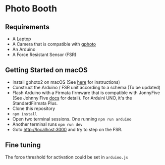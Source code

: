 Photo Booth
===========

## Requirements
* A Laptop
* A Camera that is compatible with [gphoto](http://gphoto.org/proj/libgphoto2/support.php)
* An Arduino
* A Force Resistant Sensor (FSR)

## Getting Started on macOS
* Install gphoto2 on macOS (See [here](http://macappstore.org/gphoto2/) for instructions)
* Construct the Arduino / FSR unit according to a schema (To be updated)
* Flash Arduino with a Firmata firmware that is compatible with JonnyFive (See Johnny Five [docs](http://johnny-five.io) for detail). For Arduini UNO, it's the StandardFirmata Plus.
* Clone this repository
* `npm install`
* Open two terminal sessions. One running `npm run arduino`
* Another terminal runs `npm run dev`
* Goto [http://localhost:3000](http://localhost:3000) and try to step on the FSR.

## Fine tuning
The force threshold for activation could be set in `arduino.js`